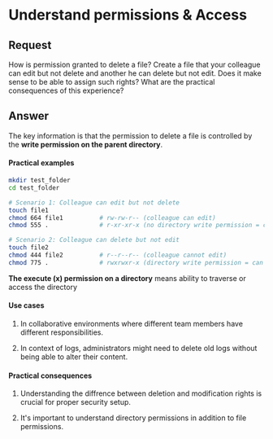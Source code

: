 # Understand permissions & Access

## Request
	
How is permission granted to delete a file? Create a file that your
colleague can edit but not delete and another he can delete but not edit. Does it make sense to be able to assign such rights? What are the practical consequences of this experience?

## Answer

The key information is that the permission to delete a file is controlled by the **write permission on the parent directory**.

#### Practical examples

```bash
mkdir test_folder
cd test_folder

# Scenario 1: Colleague can edit but not delete
touch file1
chmod 664 file1          # rw-rw-r-- (colleague can edit)
chmod 555 .              # r-xr-xr-x (no directory write permission = cannot delete)

# Scenario 2: Colleague can delete but not edit
touch file2
chmod 444 file2          # r--r--r-- (colleague cannot edit)
chmod 775 .              # rwxrwxr-x (directory write permission = can delete)
```

**The execute (x) permission on a directory** means ability to traverse or access the directory

#### Use cases

1. In collaborative environments where different team members have different responsibilities.

2. In context of logs, administrators might need to delete old logs without being able to alter their content.

#### Practical consequences

1. Understanding the diffrence between deletion and modification rights is crucial for proper security setup.

2. It's important to understand directory permissions in addition to file permissions.